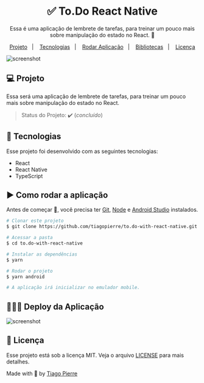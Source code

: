 <h1 align="center">✅ To.Do React Native</h1>
<p align="center">Essa é uma aplicação de lembrete de tarefas, para treinar um pouco mais sobre manipulação do estado no React. 🚀</p>

<p align="center">
  <a href="#-projeto">Projeto</a>&nbsp;&nbsp;&nbsp;|&nbsp;&nbsp;&nbsp;
  <a href="#-tecnologias">Tecnologias</a>&nbsp;&nbsp;&nbsp;|&nbsp;&nbsp;&nbsp;
  <a href="#️-como-rodar-a-aplicação">Rodar Aplicação</a>&nbsp;&nbsp;&nbsp;|&nbsp;&nbsp;&nbsp;
  <a href="#-deploy-da-aplicação">Bibliotecas</a>&nbsp;&nbsp;&nbsp;|&nbsp;&nbsp;&nbsp;
  <a href="#-licença">Licença</a>
</p>


<img src="https://github.com/tiagopierre/to.do-with-react-native/blob/main/screenshot/Capa.jpg?raw=true" alt="screenshot"/>



## 💻 Projeto

Essa será uma aplicação de lembrete de tarefas, para treinar um pouco mais sobre manipulação do estado no React.
> Status do Projeto: :heavy_check_mark: (_concluído_)


## 🚀 Tecnologias

Esse projeto foi desenvolvido com as seguintes tecnologias:

- React
- React Native
- TypeScript

## ▶️ Como rodar a aplicação 

Antes de começar :checkered_flag:, você precisa ter [Git](https://git-scm.com), [Node](https://nodejs.org/en/) e [Android Studio](https://developer.android.com/studio?hl=pt&gclid=Cj0KCQjwvLOTBhCJARIsACVldV3Ymb3yPN-YIX5Nzeccknkeb1_i2FL0SgJuNqle5xE3_3iFlCDwxTUaAo9uEALw_wcB&gclsrc=aw.ds) instalados.

```bash
# Clonar este projeto
$ git clone https://github.com/tiagopierre/to.do-with-react-native.git

# Acessar a pasta
$ cd to.do-with-react-native

# Instalar as dependências 
$ yarn

# Rodar o projeto
$ yarn android

# A aplicação irá inicializar no emulador mobile.
```

## 👨🏻‍💻 Deploy da Aplicação

<img src="https://github.com/tiagopierre/to.do-with-react-native/blob/main/screenshot/emfuncionamento.gif?raw=true" alt="screenshot"/>

## 📝 Licença

Esse projeto está sob a licença MIT. Veja o arquivo [LICENSE](.github/LICENSE.md) para mais detalhes.


Made with
💜 by <a href="https://github.com/tiagopierre" target="_blank">Tiago Pierre</a>
